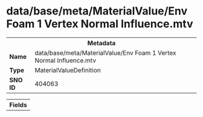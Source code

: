 <h1>data/base/meta/MaterialValue/Env Foam 1 Vertex Normal Influence.mtv</h1><table><tr><th colspan="100%">Metadata</th></tr><tr><td><b>Name</b></td><td>data/base/meta/MaterialValue/Env Foam 1 Vertex Normal Influence.mtv</td></tr><tr><td><b>Type</b></td><td>MaterialValueDefinition</td></tr><tr><td><b>SNO ID</b></td><td>404063</td></tr></table>

<table><tr><th colspan="100%">Fields</th></tr></table>

